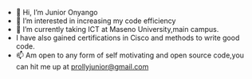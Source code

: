 - 👋 Hi, I’m Junior Onyango
- 👀 I’m interested in increasing my code efficiency
- 🌱 I’m currently taking ICT at Maseno University,main campus.
- I have also gained certifications in Cisco and methods to write good code.
- 📫 Am open to any form of self motivating and open source code,you can hit me up at prollyjunior@gmail.com

<!---
onyangoju/onyangoju is a ✨ special ✨ repository because its `README.md` (this file) appears on your GitHub profile.
You can click the Preview link to take a look at your changes.
--->
